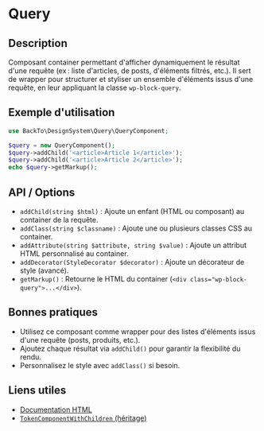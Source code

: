 # Query

## Description
Composant container permettant d'afficher dynamiquement le résultat d'une requête (ex : liste d'articles, de posts, d'éléments filtrés, etc.). Il sert de wrapper pour structurer et styliser un ensemble d'éléments issus d'une requête, en leur appliquant la classe `wp-block-query`.

## Exemple d'utilisation
```php
use BackTo\DesignSystem\Query\QueryComponent;

$query = new QueryComponent();
$query->addChild('<article>Article 1</article>');
$query->addChild('<article>Article 2</article>');
echo $query->getMarkup();
```

## API / Options
- `addChild(string $html)` : Ajoute un enfant (HTML ou composant) au container de la requête.
- `addClass(string $classname)` : Ajoute une ou plusieurs classes CSS au container.
- `addAttribute(string $attribute, string $value)` : Ajoute un attribut HTML personnalisé au container.
- `addDecorator(StyleDecorator $decorator)` : Ajoute un décorateur de style (avancé).
- `getMarkup()` : Retourne le HTML du container (`<div class="wp-block-query">...</div>`).

## Bonnes pratiques
- Utilisez ce composant comme wrapper pour des listes d'éléments issus d'une requête (posts, produits, etc.).
- Ajoutez chaque résultat via `addChild()` pour garantir la flexibilité du rendu.
- Personnalisez le style avec `addClass()` si besoin.

## Liens utiles
- [Documentation HTML <div>](https://developer.mozilla.org/fr/docs/Web/HTML/Element/div)
- [`TokenComponentWithChildren` (héritage)](../TokenComponentWithChildren.php) 